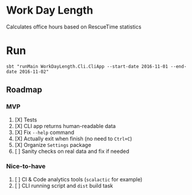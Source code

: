 # Work Day Length
Calculates office hours based on RescueTime statistics

# Run

    sbt "runMain WorkDayLength.Cli.CliApp --start-date 2016-11-01 --end-date 2016-11-02"

## Roadmap

### MVP 
1. [X] Tests
2. [X] CLI app returns human-readable data
3. [X] Fix `--help` command
4. [X] Actually exit when finish (no need to `Ctrl+C`)
5. [X] Organize `Settings` package
6. [ ] Sanity checks on real data and fix if needed

### Nice-to-have
1. [ ] CI & Code analytics tools (`scalactic` for example)
2. [ ] CLI running script and `dist` build task
